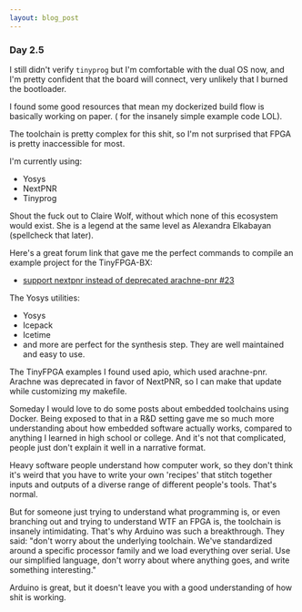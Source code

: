 ```yaml
---
layout: blog_post
---
```


### Day 2.5

I still didn't verify `tinyprog` but I'm comfortable with the dual OS now, and I'm pretty confident that the board will connect, very unlikely that I burned the bootloader.

I found some good resources that mean my dockerized build flow is basically working on paper. ( for the insanely simple example code LOL). 

The toolchain is pretty complex for this shit, so I'm not surprised that FPGA is pretty inaccessible for most. 

 I'm currently using: 

- Yosys
- NextPNR
- Tinyprog

Shout the fuck out to Claire Wolf, without which none of this ecosystem would exist. She is a legend at the same level as Alexandra Elkabayan (spellcheck that later). 

Here's a great forum link that gave me the perfect commands to compile an example project for the TinyFPGA-BX: 
- [support nextpnr instead of deprecated arachne-pnr #23](https://github.com/tinyfpga/TinyFPGA-BX/issues/23)


The Yosys utilities: 
- Yosys
- Icepack
- Icetime
- and more
are perfect for the synthesis step. They are well maintained and easy to use. 

The TinyFPGA examples I found used apio, which used arachne-pnr. Arachne was deprecated in favor of NextPNR, so I can make that update while customizing my makefile. 

Someday I would love to do some posts about embedded toolchains using Docker. Being exposed to that in a R&D setting gave me so much more understanding about how embedded software actually works, compared to anything I learned in high school or college. And it's not that complicated, people just don't explain it well in a narrative format.

Heavy software people understand how computer work, so they don't think it's weird that you have to write your own 'recipes' that stitch together inputs and outputs of a diverse range of different people's tools. That's normal. 

But for someone just trying to understand what programming is, or even branching out and trying to understand WTF an FPGA is, the toolchain is insanely intimidating. That's why Arduino was such a breakthrough. They said: "don't worry about the underlying toolchain. We've standardized around a specific processor family and we load everything over serial. Use our simplified language, don't worry about where anything goes, and write something interesting."

Arduino is great, but it doesn't leave you with a good understanding of how shit is working. 
